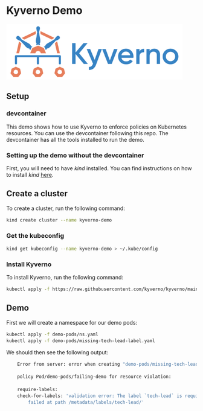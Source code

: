 # Kyverno Demo

![Kyverno](images/kyverno.png)

## Setup

### devcontainer
This demo shows how to use Kyverno to enforce policies on Kubernetes resources. You can use the devcontainer following this repo. The devcontainer has all the tools installed to run the demo. 

### Setting up the demo without the devcontainer
First, you will need to have _kind_ installed. You can find instructions on how to install _kind_ [here](https://kind.sigs.k8s.io/docs/user/quick-start/).


## Create a cluster
To create a cluster, run the following command:

```bash
kind create cluster --name kyverno-demo
```

### Get the kubeconfig

```bash
kind get kubeconfig --name kyverno-demo > ~/.kube/config
```

### Install Kyverno
To install Kyverno, run the following command:

```bash
kubectl apply -f https://raw.githubusercontent.com/kyverno/kyverno/main/definitions/release/install.yaml
```

## Demo

First we will create a namespace for our demo pods:
    
```bash
kubectl apply -f demo-pods/ns.yaml
kubectl apply -f demo-pods/missing-tech-lead-label.yaml
```

We should then see the following output:
    
```bash
    Error from server: error when creating "demo-pods/missing-tech-lead-label.yaml": admission webhook "validate.kyverno.svc-fail" denied the request: 

    policy Pod/demo-pods/failing-demo for resource violation: 

    require-labels:
    check-for-labels: 'validation error: The label `tech-lead` is required. rule check-for-labels
        failed at path /metadata/labels/tech-lead/'
```